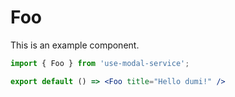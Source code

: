 # Foo

This is an example component.

```jsx
import { Foo } from 'use-modal-service';

export default () => <Foo title="Hello dumi!" />
```
